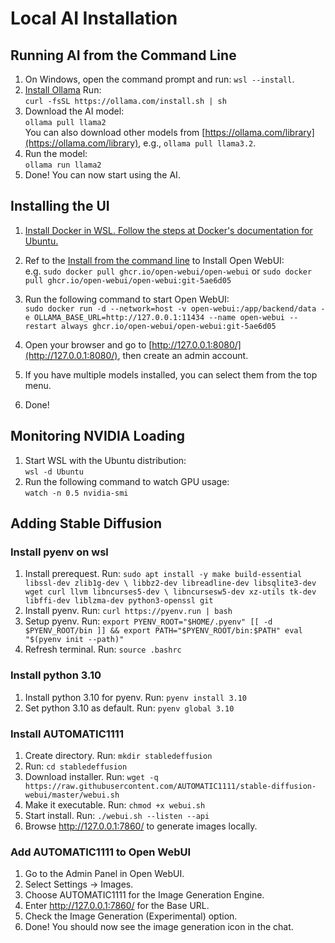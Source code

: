 # Local AI Installation

## Running AI from the Command Line

1.  On Windows, open the command prompt and run: `wsl --install`.
3.  [Install Ollama](https://ollama.com/download/linux) Run:  
    `curl -fsSL https://ollama.com/install.sh | sh`
4.  Download the AI model:  
    `ollama pull llama2`  
    You can also download other models from [https://ollama.com/library](https://ollama.com/library), e.g., `ollama pull llama3.2`.
5.  Run the model:  
    `ollama run llama2`
6.  Done! You can now start using the AI.

## Installing the UI

1.  [Install Docker in WSL. Follow the steps at Docker's documentation for Ubuntu.](https://docs.docker.com/engine/install/ubuntu/#install-using-the-repository)
3.  Ref to the [Install from the command line](https://github.com/open-webui/open-webui/pkgs/container/open-webui) to Install Open WebUI:  
    e.g. `sudo docker pull ghcr.io/open-webui/open-webui` or `sudo docker pull ghcr.io/open-webui/open-webui:git-5ae6d05` 
4.  Run the following command to start Open WebUI:  
    `sudo docker run -d --network=host -v open-webui:/app/backend/data -e OLLAMA_BASE_URL=http://127.0.0.1:11434 --name open-webui --restart always ghcr.io/open-webui/open-webui:git-5ae6d05`
    
5.  Open your browser and go to [http://127.0.0.1:8080/](http://127.0.0.1:8080/), then create an admin account.
6.  If you have multiple models installed, you can select them from the top menu.
7.  Done!

## Monitoring NVIDIA Loading

1.  Start WSL with the Ubuntu distribution:  
    `wsl -d Ubuntu`
2.  Run the following command to watch GPU usage:  
    `watch -n 0.5 nvidia-smi`

## Adding Stable Diffusion
### Install pyenv on wsl
1. Install prerequest. Run:
   `sudo apt install -y make build-essential libssl-dev zlib1g-dev \
libbz2-dev libreadline-dev libsqlite3-dev wget curl llvm libncurses5-dev \
libncursesw5-dev xz-utils tk-dev libffi-dev liblzma-dev python3-openssl git`
2. Install pyenv. Run:
   `curl https://pyenv.run | bash`
3. Setup pyenv. Run:
   `export PYENV_ROOT="$HOME/.pyenv"
[[ -d $PYENV_ROOT/bin ]] && export PATH="$PYENV_ROOT/bin:$PATH"
eval "$(pyenv init --path)"`
4. Refresh terminal. Run:
   `source .bashrc`
### Install python 3.10
1. Install python 3.10 for pyenv. Run:
   `pyenv install 3.10`
2. Set python 3.10 as default. Run:
   `pyenv global 3.10`

### Install AUTOMATIC1111
1. Create directory. Run:
   `mkdir stabledeffusion`
2. Run:
   `cd stabledeffusion`
3. Download installer. Run:
   `wget -q https://raw.githubusercontent.com/AUTOMATIC1111/stable-diffusion-webui/master/webui.sh`
4. Make it executable. Run:
   `chmod +x webui.sh`
5. Start install. Run:
   `./webui.sh --listen --api`
6. Browse http://127.0.0.1:7860/ to generate images locally. 
### Add AUTOMATIC1111 to Open WebUI
1. Go to the Admin Panel in Open WebUI.
2. Select Settings -> Images.
3. Choose AUTOMATIC1111 for the Image Generation Engine.
4. Enter http://127.0.0.1:7860/ for the Base URL.
5. Check the Image Generation (Experimental) option.
6. Done! You should now see the image generation icon in the chat.

   

